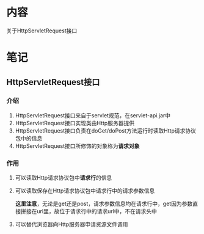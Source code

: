 # 内容
关于HttpServletRequest接口

# 笔记

## HttpServletRequest接口

### 介绍

1. HttpServletRequest接口来自于servlet规范，在servlet-api.jar中
2. HttpServletRequest接口实现类由Http服务器提供
3. HttpServletRequest接口负责在doGet/doPost方法运行时读取Http请求协议包中的信息
4. HttpServletRequest接口所修饰的对象称为**请求对象**

### 作用

1. 可以读取Http请求协议包中**请求行**的信息

2. 可以读取保存在Http请求协议包中请求行中的请求参数信息

   	**这里注意**，无论是get还是post，请求参数信息均在请求行中，get因为参数直接拼接在url里，故位于请求行中的请求url中，不在请求头中

3. 可以替代浏览器向Http服务器申请资源文件调用
